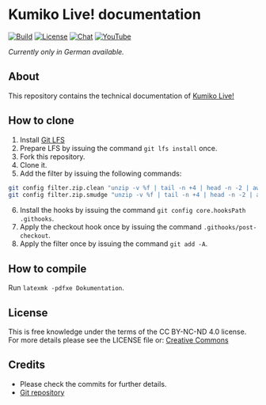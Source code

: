 # Kumiko Live! documentation
[![Build](https://github.com/Kumiko-Live/docu/actions/workflows/build.yml/badge.svg)](https://github.com/Kumiko-Live/docu/actions/workflows/build.yml)
[![License](https://img.shields.io/badge/%E2%9A%96%EF%B8%8F-CC%20BY--NC--ND%204.0-brightgreen)](https://creativecommons.org/licenses/by-nc-nd/4.0)
[![Chat](https://discord.com/api/guilds/813738237864312842/widget.png?style=shield)](https://discord.gg/jt4dpvzA58)
[![YouTube](https://img.shields.io/endpoint?url=https%3A%2F%2Frunkit.io%2Fsuk0m8u%2Fyoutube-subscribers-badge%2Fbranches%2Fmaster%3Fid%3DUCGcClcnm7Y0-jWSeSV5xnKw%26key%3DAIzaSyDmc6HmurAU4Hf5WvuxSTsym18SjR7fguc)](https://www.youtube.com/channel/UCGcClcnm7Y0-jWSeSV5xnKw)

*Currently only in German available.*

## About
This repository contains the technical documentation of [Kumiko Live!](https://www.youtube.com/channel/UCGcClcnm7Y0-jWSeSV5xnKw)

## How to clone
1. Install [Git LFS](https://git-lfs.github.com)
2. Prepare LFS by issuing the command `git lfs install` once.
3. Fork this repository.
4. Clone it.
5. Add the filter by issuing the following commands:
```bash
git config filter.zip.clean "unzip -v %f | tail -n +4 | head -n -2 | awk '{ print \$7,\$8 }' | grep -vE /$ | sort -k 2"
git config filter.zip.smudge "unzip -v %f | tail -n +4 | head -n -2 | awk '{ print \$7,\$8 }' | grep -vE /$ | sort -k 2"
```
6. Install the hooks by issuing the command `git config core.hooksPath .githooks`.
7. Apply the checkout hook once by issuing the command `.githooks/post-checkout`.
8. Apply the filter once by issuing the command `git add -A`.

## How to compile
Run `latexmk -pdfxe Dokumentation`.

## License
This is free knowledge under the terms of the CC BY-NC-ND 4.0 license.
For more details please see the LICENSE file or: [Creative Commons](https://creativecommons.org/licenses/by-nc-nd/4.0)

## Credits
 * Please check the commits for further details.
 * [Git repository](https://github.com/Kumiko-Live/docu.git)
